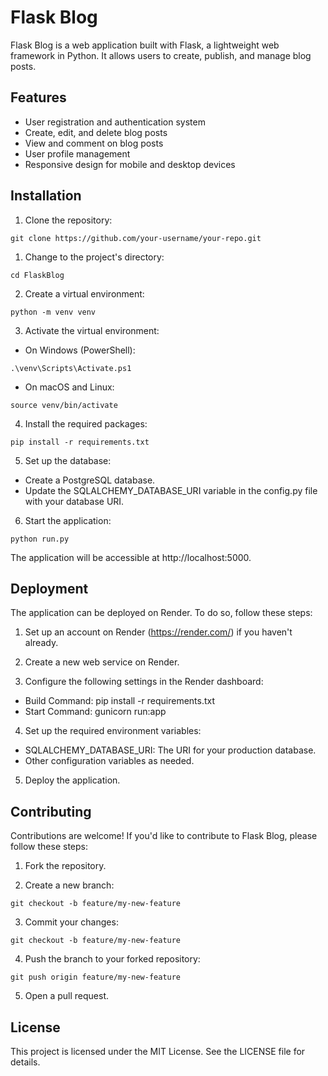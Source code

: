 # Flask Blog

Flask Blog is a web application built with Flask, a lightweight web framework in Python. It allows users to create, publish, and manage blog posts.

## Features

- User registration and authentication system
- Create, edit, and delete blog posts
- View and comment on blog posts
- User profile management
- Responsive design for mobile and desktop devices

## Installation

1. Clone the repository:

```
git clone https://github.com/your-username/your-repo.git
```

1. Change to the project's directory:

```
cd FlaskBlog
```

2. Create a virtual environment:

```
python -m venv venv
```

3. Activate the virtual environment:

* On Windows (PowerShell):
```
.\venv\Scripts\Activate.ps1
```

* On macOS and Linux:
```
source venv/bin/activate
```

4. Install the required packages:
```
pip install -r requirements.txt
```

5. Set up the database:

* Create a PostgreSQL database.
* Update the SQLALCHEMY_DATABASE_URI variable in the config.py file with your database URI.

6. Start the application:

```
python run.py
```

The application will be accessible at http://localhost:5000.

## Deployment
The application can be deployed on Render. To do so, follow these steps:

1. Set up an account on Render (https://render.com/) if you haven't already.

2. Create a new web service on Render.

3. Configure the following settings in the Render dashboard:

* Build Command: pip install -r requirements.txt
* Start Command: gunicorn run:app

4. Set up the required environment variables:

* SQLALCHEMY_DATABASE_URI: The URI for your production database.
* Other configuration variables as needed.

5. Deploy the application.

## Contributing
Contributions are welcome! If you'd like to contribute to Flask Blog, please follow these steps:

1. Fork the repository.

2. Create a new branch:
```
git checkout -b feature/my-new-feature
```

3. Commit your changes:
```
git checkout -b feature/my-new-feature
```

4. Push the branch to your forked repository:
```
git push origin feature/my-new-feature
```

5. Open a pull request.

## License
This project is licensed under the MIT License. See the LICENSE file for details.